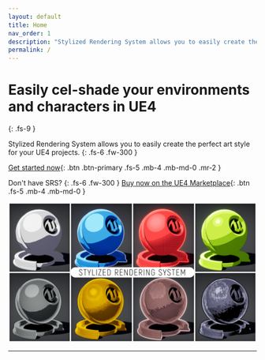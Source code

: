 ```yaml
---
layout: default
title: Home
nav_order: 1
description: "Stylized Rendering System allows you to easily create the perfect art style for your projects."
permalink: /
---
```


# Easily cel-shade your environments and characters in UE4
{: .fs-9 }

Stylized Rendering System allows you to easily create the perfect art style for your UE4 projects.
{: .fs-6 .fw-300 }

[Get started now](getting_started){: .btn .btn-primary .fs-5 .mb-4 .mb-md-0 .mr-2 }

Don't have SRS?
{: .fs-6 .fw-300 }
[Buy now on the UE4 Marketplace](https://unrealengine.com/marketplace/en-US/store){: .btn .fs-5 .mb-4 .mb-md-0 }

![Image](assets/gallery_overview_1_name.png)

---

